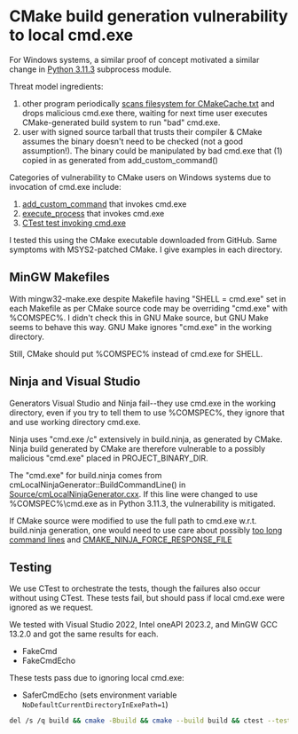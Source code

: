 # CMake build generation vulnerability to local cmd.exe

For Windows systems, a similar proof of concept motivated a similar change in [Python 3.11.3](https://github.com/python/cpython/issues/101283) subprocess module.

Threat model ingredients:

1. other program periodically [scans filesystem for CMakeCache.txt](./cmake_cache_find.cxx) and drops malicious cmd.exe there, waiting for next time user executes CMake-generated build system to run "bad" cmd.exe.
2. user with signed source tarball that trusts their compiler & CMake assumes the binary doesn't need to be checked (not a good assumption!). The binary could be manipulated by bad cmd.exe that (1) copied in as generated from add_custom_command()

Categories of vulnerability to CMake users on Windows systems due to invocation of cmd.exe include:

1. [add_custom_command](./blob/main/add_custom_command/) that invokes cmd.exe
2. [execute_process](./blob/main/execute_process) that invokes cmd.exe
3. [CTest test invoking cmd.exe](./blob/main/ctest/)

I tested this using the CMake executable downloaded from GitHub.
Same symptoms with MSYS2-patched CMake.
I give examples in each directory.

## MinGW Makefiles

With mingw32-make.exe despite Makefile having "SHELL = cmd.exe" set in each Makefile as per CMake source code may be overriding "cmd.exe" with %COMSPEC%.
I didn't check this in GNU Make source, but GNU Make seems to behave this way.
GNU Make ignores "cmd.exe" in the working directory.

Still, CMake should put %COMSPEC% instead of cmd.exe for SHELL.

## Ninja and Visual Studio

Generators Visual Studio and Ninja fail--they use cmd.exe in the working directory, even if you try to tell them to use %COMSPEC%, they ignore that and use working directory cmd.exe.

Ninja uses "cmd.exe /c" extensively in build.ninja, as generated by CMake. Ninja build generated by CMake are therefore vulnerable to a possibly malicious "cmd.exe" placed in PROJECT_BINARY_DIR.

The "cmd.exe" for build.ninja comes from cmLocalNinjaGenerator::BuildCommandLine() in
[Source/cmLocalNinjaGenerator.cxx](https://gitlab.kitware.com/cmake/cmake/-/blob/master/Source/cmLocalNinjaGenerator.cxx#L547).
If this line were changed to use %COMSPEC%\cmd.exe as in Python 3.11.3, the vulnerability is mitigated.

If CMake source were modified to use the full path to cmd.exe w.r.t. build.ninja generation, one would need to use care about possibly
[too long command lines](https://gitlab.kitware.com/cmake/cmake/-/merge_requests/24)
and
[CMAKE_NINJA_FORCE_RESPONSE_FILE](https://gitlab.kitware.com/cmake/cmake/-/blob/master/Source/cmNinjaTargetGenerator.cxx#L1872)

## Testing

We use CTest to orchestrate the tests, though the failures also occur without using CTest.
These tests fail, but should pass if local cmd.exe were ignored as we request.

We tested with Visual Studio 2022, Intel oneAPI 2023.2, and MinGW GCC 13.2.0 and got the same results for each.

* FakeCmd
* FakeCmdEcho

These tests pass due to ignoring local cmd.exe:

* SaferCmdEcho  (sets environment variable `NoDefaultCurrentDirectoryInExePath=1`)

```sh
del /s /q build && cmake -Bbuild && cmake --build build && ctest --test-dir build -V
```
